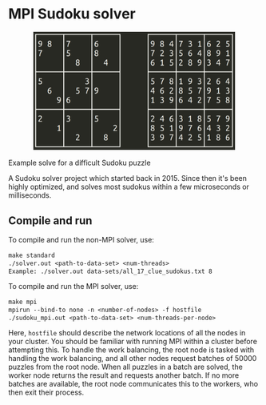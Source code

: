 # MPI Sudoku solver

<p align="center">
	<img src="/examples/solved.png" width="80%" />
	<figcaption>Example solve for a difficult Sudoku puzzle</figcaption>
</p>


A Sudoku solver project which started back in 2015. Since then it's been highly optimized, and solves most sudokus within a few microseconds or milliseconds.

## Compile and run

To compile and run the non-MPI solver, use:

	make standard
	./solver.out <path-to-data-set> <num-threads>
	Example: ./solver.out data-sets/all_17_clue_sudokus.txt 8

To compile and run the MPI solver, use:

	make mpi
	mpirun --bind-to none -n <number-of-nodes> -f hostfile ./sudoku_mpi.out <path-to-data-set> <num-threads-per-node>

Here, `hostfile` should describe the network locations of all the nodes in your cluster. You should be familiar with running MPI within a cluster before attempting this. To handle the work balancing, the root node is tasked with handling the work balancing, and all other nodes request batches of 50000 puzzles from the root node. When all puzzles in a batch are solved, the worker node returns the result and requests another batch. If no more batches are available, the root node communicates this to the workers, who then exit their process. 
